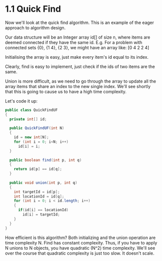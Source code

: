 # 1.1 Quick Find

Now we'll look at the quick find algorithm. This is an example of the eager approach to algorithm design.

Our data structure will be an Integer array id[] of size n, where items are deemed connected if they have the same id. E.g. For a problem with connected sets {0}, {1 4}, {2 3}, we might have an array like: [0 4 2 2 4]

Initialising the array is easy, just make every item's id equal to its index.

Clearly, find is easy to implement, just check if the ids of two items are the same.

Union is more difficult, as we need to go through the array to update all the array items that share an index to the new single index. We'll see shortly that this is going to cause us to have a high time complexity.

Let's code it up:

```Java
public class QuickFindUF
{
  private int[] id;
  
  public QuickFindUF(int N)
  {
    id = new int[N];
    for (int i = 0; i<N; i++)
      id[i] = i;
  }
  
  public boolean find(int p, int q) 
  {
    return id[p] == id[q];  
  }
  
  public void union(int p, int q)
  {
    int targetId = id[p];
    int locationId = id[q];
    for (int i = 0; i < id.length; i++)
    {
      if(id[i] == locationId)
        id[i] = targetId;
    }
  }
}
```

How efficient is this algorithm? Both initializing and the union operation are time complexity N. Find has constant complexity. Thus, if you have to apply N unions to N objects, you have quadratic (N^2) time complexity. We'll see over the course that quadratic complexity is just too slow. It doesn't scale.